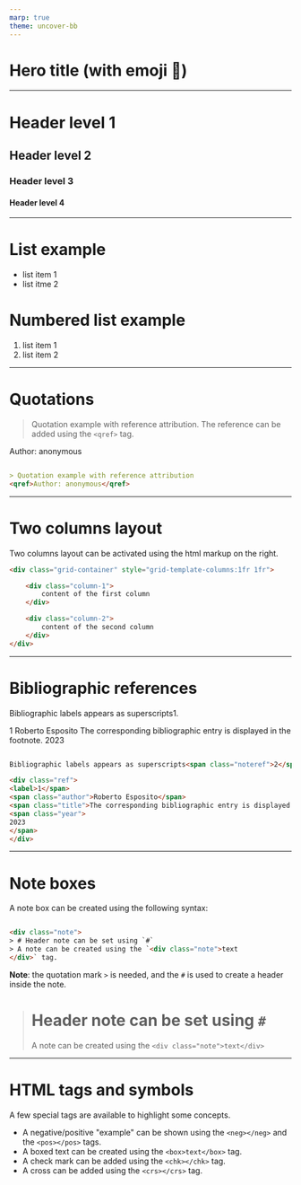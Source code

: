 ```yaml
---
marp: true
theme: uncover-bb
---
```


# <!-- fit --> Hero title (with emoji 🦸)

---

# Header level 1
## Header level 2
### Header level 3
#### Header level 4


---

# List example

- list item 1
- list itme 2

# Numbered list example

1. list item 1
2. list item 2

---

# Quotations

<div class="grid-container" style="grid-template-columns:1fr 1fr">

<div class="column-1">

> Quotation example with reference attribution. The reference can be added using the `<qref>` tag.

<qref>Author: anonymous</qref>

</div>

<div class="column-2">

```markdown

> Quotation example with reference attribution
<qref>Author: anonymous</qref>

```

</div>

</div>



---

# Two columns layout

<div class="grid-container" style="grid-template-columns:1fr 1fr">

<div class="column-1">
    Two columns layout can be activated using the html markup on the right.
</div>

<div class="column-2">

```html
<div class="grid-container" style="grid-template-columns:1fr 1fr">

    <div class="column-1">
        content of the first column
    </div>

    <div class="column-2">
        content of the second column
    </div>
</div>
```
</div>

</div>

</div>

</div>

---

# Bibliographic references


<div class="grid-container" style="grid-template-columns:1fr 1fr">

<div class="column-1">


Bibliographic labels appears as superscripts<span class="noteref">1</span>.

<div class="ref">
<span class="label">1</span>
<span class="author">Roberto Esposito</span>
<span class="title">The corresponding bibliographic entry is displayed in the footnote.<span>
<span class="year">
2023
</span>
</div>

</div>

<div class="column-2">

```html

Bibliographic labels appears as superscripts<span class="noteref">2</span>.

<div class="ref">
<label>1</span>
<span class="author">Roberto Esposito</span>
<span class="title">The corresponding bibliographic entry is displayed in the footnote.<span>
<span class="year">
2023
</span>
</div>

```

</div>

</div>

---

# Note boxes

A note box can be created using the following syntax:

```html

<div class="note">
> # Header note can be set using `#`
> A note can be created using the `<div class="note">text
</div>` tag.

```

**Note**: the quotation mark `>` is needed, and the `#` is used to create a header inside the note.

<div class="note"> 

> # Header note can be set using `#`
> A note can be created using the `<div class="note">text</div>`

</div>

---

# HTML tags and symbols

A few special tags are available to highlight some concepts.

- A negative/positive "example" can be shown using the `<neg></neg>` <neg></neg> and the `<pos></pos>` <pos></pos> tags.
- <box>A boxed text</box> can be created using the `<box>text</box>` tag.
- A check mark <chk></chk> can be added using the `<chk></chk>` tag.
- A cross <crs></crs> can be added using the `<crs></crs>` tag.





